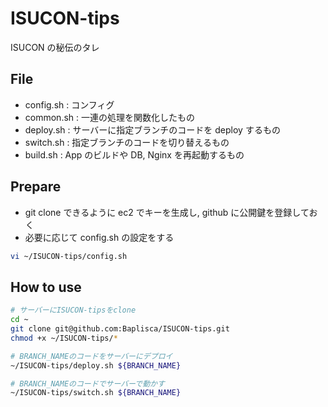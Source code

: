 # ISUCON-tips

ISUCON の秘伝のタレ

## File

- config.sh : コンフィグ
- common.sh : 一連の処理を関数化したもの
- deploy.sh : サーバーに指定ブランチのコードを deploy するもの
- switch.sh : 指定ブランチのコードを切り替えるもの
- build.sh : App のビルドや DB, Nginx を再起動するもの

## Prepare

- git clone できるように ec2 でキーを生成し, github に公開鍵を登録しておく
- 必要に応じて config.sh の設定をする

```bash
vi ~/ISUCON-tips/config.sh
```

## How to use

```bash
# サーバーにISUCON-tipsをclone
cd ~
git clone git@github.com:Baplisca/ISUCON-tips.git
chmod +x ~/ISUCON-tips/*

# BRANCH_NAMEのコードをサーバーにデプロイ
~/ISUCON-tips/deploy.sh ${BRANCH_NAME}

# BRANCH_NAMEのコードでサーバーで動かす
~/ISUCON-tips/switch.sh ${BRANCH_NAME}
```

